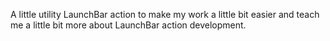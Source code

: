 A little utility LaunchBar action to make my work a little bit easier and teach me a little bit more about LaunchBar action development.
